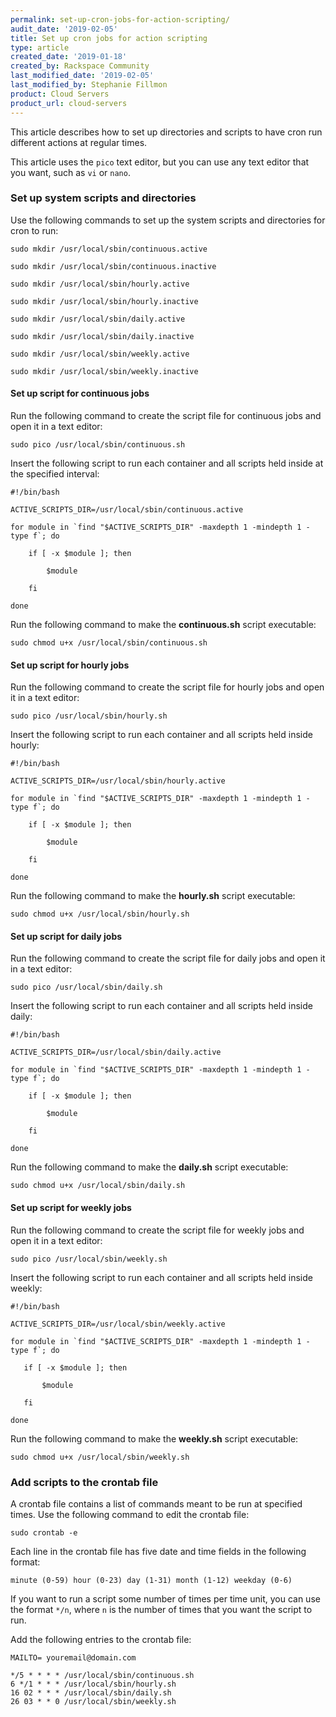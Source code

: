 ```yaml
---
permalink: set-up-cron-jobs-for-action-scripting/
audit_date: '2019-02-05'
title: Set up cron jobs for action scripting
type: article
created_date: '2019-01-18'
created_by: Rackspace Community
last_modified_date: '2019-02-05'
last_modified_by: Stephanie Fillmon
product: Cloud Servers
product_url: cloud-servers
---
```


This article describes how to set up directories and scripts to have cron run different actions
at regular times. 

This article uses the `pico` text editor, but you can use any text editor that you want, such as
`vi` or `nano`.

### Set up system scripts and directories

Use the following commands to set up the system scripts and directories for cron to run:

    sudo mkdir /usr/local/sbin/continuous.active

    sudo mkdir /usr/local/sbin/continuous.inactive

    sudo mkdir /usr/local/sbin/hourly.active

    sudo mkdir /usr/local/sbin/hourly.inactive

    sudo mkdir /usr/local/sbin/daily.active

    sudo mkdir /usr/local/sbin/daily.inactive

    sudo mkdir /usr/local/sbin/weekly.active

    sudo mkdir /usr/local/sbin/weekly.inactive
    
#### Set up script for continuous jobs

Run the following command to create the script file for continuous jobs and open it in a text editor:

    sudo pico /usr/local/sbin/continuous.sh

Insert the following script to run each container and all scripts held inside at the specified interval:

    #!/bin/bash

    ACTIVE_SCRIPTS_DIR=/usr/local/sbin/continuous.active

    for module in `find "$ACTIVE_SCRIPTS_DIR" -maxdepth 1 -mindepth 1 -type f`; do

        if [ -x $module ]; then

            $module

        fi

    done
    
Run the following command to make the **continuous.sh** script executable:

    sudo chmod u+x /usr/local/sbin/continuous.sh

#### Set up script for hourly jobs

Run the following command to create the script file for hourly jobs and open it in a text editor:

    sudo pico /usr/local/sbin/hourly.sh

Insert the following script to run each container and all scripts held inside hourly:

    #!/bin/bash

    ACTIVE_SCRIPTS_DIR=/usr/local/sbin/hourly.active

    for module in `find "$ACTIVE_SCRIPTS_DIR" -maxdepth 1 -mindepth 1 -type f`; do

        if [ -x $module ]; then

            $module

        fi

    done

Run the following command to make the **hourly.sh** script executable:

    sudo chmod u+x /usr/local/sbin/hourly.sh

#### Set up script for daily jobs

Run the following command to create the script file for daily jobs and open it in a text editor:

    sudo pico /usr/local/sbin/daily.sh

Insert the following script to run each container and all scripts held inside daily:

    #!/bin/bash

    ACTIVE_SCRIPTS_DIR=/usr/local/sbin/daily.active

    for module in `find "$ACTIVE_SCRIPTS_DIR" -maxdepth 1 -mindepth 1 -type f`; do

        if [ -x $module ]; then

            $module

        fi

    done

Run the following command to make the **daily.sh** script executable:

    sudo chmod u+x /usr/local/sbin/daily.sh

#### Set up script for weekly jobs

Run the following command to create the script file for weekly jobs and open it in a text editor:

    sudo pico /usr/local/sbin/weekly.sh

Insert the following script to run each container and all scripts held inside weekly:

    #!/bin/bash

    ACTIVE_SCRIPTS_DIR=/usr/local/sbin/weekly.active

    for module in `find "$ACTIVE_SCRIPTS_DIR" -maxdepth 1 -mindepth 1 -type f`; do

       if [ -x $module ]; then

           $module

       fi

    done

Run the following command to make the **weekly.sh** script executable:

    sudo chmod u+x /usr/local/sbin/weekly.sh

### Add scripts to the crontab file

A crontab file contains a list of commands meant to be run at specified times. Use the following
command to edit the crontab file:

    sudo crontab -e

Each line in the crontab file has five date and time fields in the following format:

    minute (0-59) hour (0-23) day (1-31) month (1-12) weekday (0-6)

If you want to run a script some number of times per time unit, you can use the format `*/n`, where `n` is the number
of times that you want the script to run.

Add the following entries to the crontab file:

    MAILTO= youremail@domain.com

    */5 * * * * /usr/local/sbin/continuous.sh
    6 */1 * * * /usr/local/sbin/hourly.sh
    16 02 * * * /usr/local/sbin/daily.sh
    26 03 * * 0 /usr/local/sbin/weekly.sh
    
